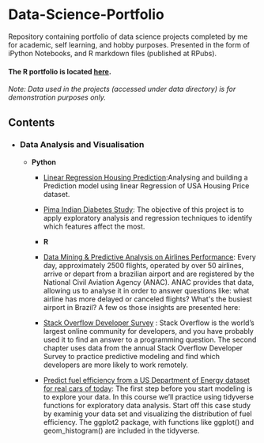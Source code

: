 # Data-Science-Portfolio
Repository containing portfolio of data science projects completed by me for academic, self learning, and hobby purposes. Presented in the form of iPython Notebooks, and R markdown files (published at RPubs).

#### The R portfolio is located [here](http://rpubs.com/uday04).

_Note: Data used in the projects (accessed under data directory) is for demonstration purposes only._

## Contents

  - ### Data Analysis and Visualisation

     - __Python__ 
        - [Linear Regression Housing Prediction](https://github.com/UdayShankar04/Data-Science-Portfolio/blob/master/Linear%20Regression_HousePrediction.ipynb):Analysing and building a Prediction model using linear Regression of USA Housing Price dataset. 
        - [Pima Indian Diabetes Study](https://github.com/UdayShankar04/Data-Science-Portfolio/blob/master/Pima%20Indian%20Diabetes%20Study.ipynb): The objective of this project is to apply exploratory analysis and regression techniques to identify which features affect  the most.
        
       - __R__
        - [Data Mining & Predictive Analysis on Airlines Performance](http://rpubs.com/uday04/383232): Every day, approximately 2500 flights, operated by over 50 airlines, arrive or depart from a brazilian airport and are registered by the National Civil Aviation Agency (ANAC). ANAC provides that data, allowing us to analyse it in order to answer questions like: what airline has more delayed or canceled flights? What's the busiest airport in Brazil? A few os those insights are presented here:
        - [Stack Overflow Developer Survey](http://rpubs.com/uday04/381766) : Stack Overflow is the world’s largest online community for developers, and you have probably used it to find an answer to a programming question. The second chapter uses data from the annual Stack Overflow Developer Survey to practice predictive modeling and find which developers are more likely to work remotely.
        - [Predict fuel efficiency from a US Department of Energy dataset for real cars of today](http://rpubs.com/uday04/381749): The first step before you start modeling is to explore your data. In this course we’ll practice using tidyverse functions for exploratory data analysis. Start off this case study by examinig your data set and visualizing the distribution of fuel efficiency. The ggplot2 package, with functions like ggplot() and geom_histogram() are included in the tidyverse.
        

